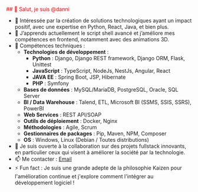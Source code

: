 <span style="color:red">## 👋 Salut, je suis @danni</span>

- 👀 Intéressée par la création de solutions technologiques ayant un impact positif, avec une expertise en Python, React, Java, et bien plus.
- 🌱 J’apprends actuellement le script shell avancé et j’améliore mes compétences en frontend, notamment avec des animations 3D.
- 💼 Compétences techniques : 
  - **Technologies de développement** : 
    - **Python** : Django, Django REST framework, Django ORM, Flask, Unittest
    - **JavaScript** : TypeScript, NodeJs, NestJs, Angular, React
    - **JAVA EE** : Spring Boot, JSP, Hibernate
    - **PHP** : Symfony
  - **Bases de données** : MySQL/MariaDB, PostgreSQL, Oracle, SQL Server
  - **BI / Data Warehouse** : Talend, ETL, Microsoft BI (SSMS, SSIS, SSRS), PowerBI
  - **Web Services** : REST API/SOAP
  - **Outils de déploiement** : Docker, Nginx
  - **Méthodologies** : Agile, Scrum
  - **Gestionnaires de packages** : Pip, Maven, NPM, Composer
  - **OS** : Windows, Linux (Debian / Toutes distributions)
- 💞️ Je suis ouverte à la collaboration sur des projets fullstack innovants, en particulier ceux qui visent à améliorer la société par la technologie.
- 📫 Me contacter : [Email](mailto:alphonse.danni@gmail.com)
- ⚡ Fun fact : Je suis une grande adepte de la philosophie Kaizen pour l'amélioration continue et j'explore comment l'intégrer au développement logiciel !


<!---
dannidotcom/dannidotcom is a ✨ special ✨ repository because its `README.md` (this file) appears on your GitHub profile.
You can click the Preview link to take a look at your changes.
--->
